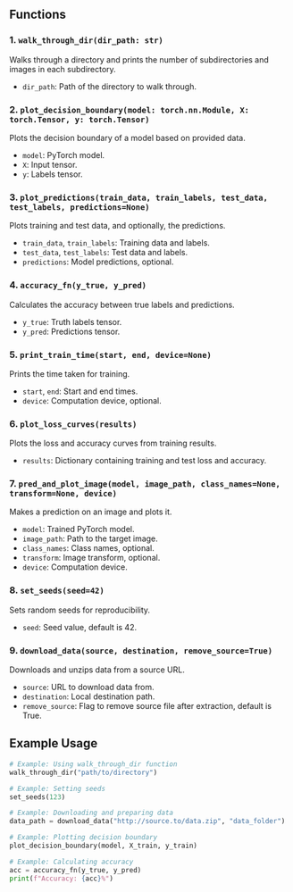 
## Functions

### 1. `walk_through_dir(dir_path: str)`
Walks through a directory and prints the number of subdirectories and images in each subdirectory.
- `dir_path`: Path of the directory to walk through.

### 2. `plot_decision_boundary(model: torch.nn.Module, X: torch.Tensor, y: torch.Tensor)`
Plots the decision boundary of a model based on provided data.
- `model`: PyTorch model.
- `X`: Input tensor.
- `y`: Labels tensor.

### 3. `plot_predictions(train_data, train_labels, test_data, test_labels, predictions=None)`
Plots training and test data, and optionally, the predictions.
- `train_data`, `train_labels`: Training data and labels.
- `test_data`, `test_labels`: Test data and labels.
- `predictions`: Model predictions, optional.

### 4. `accuracy_fn(y_true, y_pred)`
Calculates the accuracy between true labels and predictions.
- `y_true`: Truth labels tensor.
- `y_pred`: Predictions tensor.

### 5. `print_train_time(start, end, device=None)`
Prints the time taken for training.
- `start`, `end`: Start and end times.
- `device`: Computation device, optional.

### 6. `plot_loss_curves(results)`
Plots the loss and accuracy curves from training results.
- `results`: Dictionary containing training and test loss and accuracy.

### 7. `pred_and_plot_image(model, image_path, class_names=None, transform=None, device)`
Makes a prediction on an image and plots it.
- `model`: Trained PyTorch model.
- `image_path`: Path to the target image.
- `class_names`: Class names, optional.
- `transform`: Image transform, optional.
- `device`: Computation device.

### 8. `set_seeds(seed=42)`
Sets random seeds for reproducibility.
- `seed`: Seed value, default is 42.

### 9. `download_data(source, destination, remove_source=True)`
Downloads and unzips data from a source URL.
- `source`: URL to download data from.
- `destination`: Local destination path.
- `remove_source`: Flag to remove source file after extraction, default is True.

## Example Usage

```python
# Example: Using walk_through_dir function
walk_through_dir("path/to/directory")

# Example: Setting seeds
set_seeds(123)

# Example: Downloading and preparing data
data_path = download_data("http://source.to/data.zip", "data_folder")

# Example: Plotting decision boundary
plot_decision_boundary(model, X_train, y_train)

# Example: Calculating accuracy
acc = accuracy_fn(y_true, y_pred)
print(f"Accuracy: {acc}%")
```